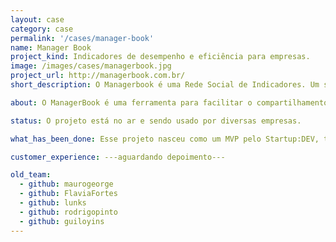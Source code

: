 ```yaml
---
layout: case
category: case
permalink: '/cases/manager-book'
name: Manager Book
project_kind: Indicadores de desempenho e eficiência para empresas.
image: /images/cases/managerbook.jpg
project_url: http://managerbook.com.br/
short_description: O Managerbook é uma Rede Social de Indicadores. Um sistema na internet (SaaS) orientado para a Gestão por Indicadores-Chave de Desempenho de Redes de Franquias, sua respectiva análise automatizada, compartilhamento social destas informações com os franqueados e consolidação do desempenho da Rede através de Rankings configuráveis.

about: O ManagerBook é uma ferramenta para facilitar o compartilhamento dos indicadores de desempenho e eficiência de empresas. Conecta toda equipe em uma mesma direção e compartilha com ela todo o conhecimento da empresa.

status: O projeto está no ar e sendo usado por diversas empresas.

what_has_been_done: Esse projeto nasceu como um MVP pelo Startup:DEV, teve seu desenvolvimento continuado, e hoje está concluído. É um bom exemplo de alguém que lançou sua ideia com a gente e escolheu manter seu projeto nas mãos dos nossos profissionais.

customer_experience: ---aguardando depoimento---

old_team:
  - github: maurogeorge
  - github: FlaviaFortes
  - github: lunks
  - github: rodrigopinto
  - github: guiloyins
---
```

